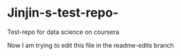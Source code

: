 # Jinjin-s-test-repo-
Test-repo for data science on coursera


Now I am trying to edit this file in the readme-edits branch
